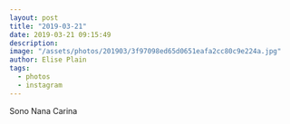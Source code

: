 ```yaml
---
layout: post
title: "2019-03-21"
date: 2019-03-21 09:15:49
description: 
image: "/assets/photos/201903/3f97098ed65d0651eafa2cc80c9e224a.jpg"
author: Elise Plain
tags: 
  - photos
  - instagram
---
```


Sono Nana Carina
<p></p>
